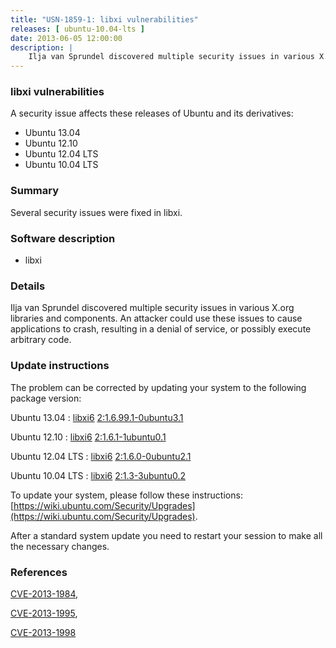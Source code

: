```yaml
---
title: "USN-1859-1: libxi vulnerabilities"
releases: [ ubuntu-10.04-lts ]
date: 2013-06-05 12:00:00
description: |
    Ilja van Sprundel discovered multiple security issues in various X.org libraries and components. An attacker could use these issues to cause applications to crash, resulting in a denial of service, or possibly execute arbitrary code. 
--- 
```

 
### libxi vulnerabilities

A security issue affects these releases of Ubuntu and its derivatives:

* Ubuntu 13.04
* Ubuntu 12.10
* Ubuntu 12.04 LTS
* Ubuntu 10.04 LTS

### Summary

Several security issues were fixed in libxi. 

### Software description

* libxi 

### Details

Ilja van Sprundel discovered multiple security issues in various X.org libraries and components. An attacker could use these issues to cause applications to crash, resulting in a denial of service, or possibly execute arbitrary code. 

### Update instructions

The problem can be corrected by updating your system to the following package version:

Ubuntu 13.04
 : [libxi6](https://launchpad.net/ubuntu/+source/libxi) <span> [2:1.6.99.1-0ubuntu3.1](https://launchpad.net/ubuntu/+source/libxi/2:1.6.99.1-0ubuntu3.1) </span> 

Ubuntu 12.10
 : [libxi6](https://launchpad.net/ubuntu/+source/libxi) <span> [2:1.6.1-1ubuntu0.1](https://launchpad.net/ubuntu/+source/libxi/2:1.6.1-1ubuntu0.1) </span> 

Ubuntu 12.04 LTS
 : [libxi6](https://launchpad.net/ubuntu/+source/libxi) <span> [2:1.6.0-0ubuntu2.1](https://launchpad.net/ubuntu/+source/libxi/2:1.6.0-0ubuntu2.1) </span> 

Ubuntu 10.04 LTS
 : [libxi6](https://launchpad.net/ubuntu/+source/libxi) <span> [2:1.3-3ubuntu0.2](https://launchpad.net/ubuntu/+source/libxi/2:1.3-3ubuntu0.2) </span> 

To update your system, please follow these instructions: [https://wiki.ubuntu.com/Security/Upgrades](https://wiki.ubuntu.com/Security/Upgrades).

After a standard system update you need to restart your session to make all the necessary changes. 

### References

 [CVE-2013-1984](http://people.ubuntu.com/~ubuntu-security/cve/CVE-2013-1984), 

 [CVE-2013-1995](http://people.ubuntu.com/~ubuntu-security/cve/CVE-2013-1995), 

 [CVE-2013-1998](http://people.ubuntu.com/~ubuntu-security/cve/CVE-2013-1998)
 
